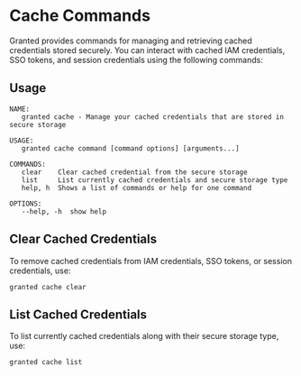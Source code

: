 # Cache Commands

Granted provides commands for managing and retrieving cached credentials stored securely. You can interact with cached IAM credentials, SSO tokens, and session credentials using the following commands:

## Usage

```
NAME:
   granted cache - Manage your cached credentials that are stored in secure storage

USAGE:
   granted cache command [command options] [arguments...]

COMMANDS:
   clear    Clear cached credential from the secure storage
   list     List currently cached credentials and secure storage type
   help, h  Shows a list of commands or help for one command

OPTIONS:
   --help, -h  show help

```

## Clear Cached Credentials

To remove cached credentials from IAM credentials, SSO tokens, or session credentials, use:

```shell
granted cache clear
```

## List Cached Credentials

To list currently cached credentials along with their secure storage type, use:

```shell
granted cache list
```
